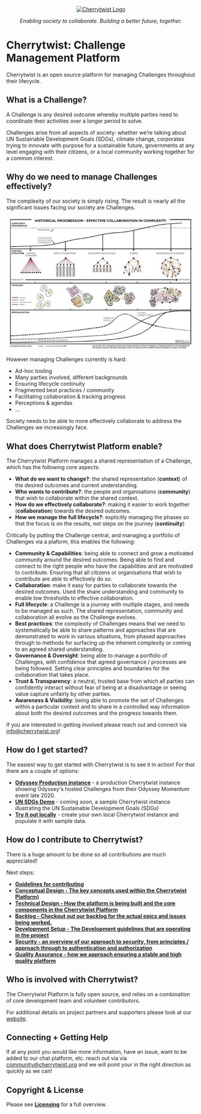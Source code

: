 
<p align="center">
  <a href="http://cherrytwist.org/" target="blank"><img src="https://cherrytwist.org/wp-content/uploads/2020/10/cherrytwist-2.png" width="240" alt="Cherrytwist Logo" /></a>
</p>
<p align="center"><i>Enabling society to collaborate. Building a better future, together.</i></p>


# Cherrytwist: Challenge Management Platform 
Cherrytwist is an open source platform for managing Challenges throughout their lifecycle. 

## What is a Challenge? 
A Challenge is any desired outcome whereby multiple parties need to coordinate their activities over a longer period to solve. 

Challenges arise from all aspects of society: whether we’re talking about UN Sustainable Development Goals (SDGs), climate change, corporates trying to innovate with purpose for a sustainable future, governments at any level engaging with their citizens, or a local community working together for a common interest.  

## Why do we need to manage Challenges effectively?
The complexity of our society is simply rising. The result is nearly all the significant issues facing our society are Challenges.

![Complexity Rising](./docs/images/ComplexityRising.jpg "ComplexityRising")
 

However managing Challenges currently is hard:
* Ad-hoc tooling
* Many parties involved, different backgrounds
* Ensuring lifecycle continuity
* Fragmented best practices / community 
* Facilitating collaboration & tracking progress
* Perceptions & agendas
* ...

Society needs to be able to more effectively collaborate to address the Challenges we increasingly face. 


## What does Cherrytwist Platform enable?

The Cherrytwist Platform manages a shared representation of a Challenge, which has the following core aspects:
* **What do we want to change?**: the shared representation (**context**) of the desired outcomes and current understanding. 
* **Who wants to contribute?**: the people and organisations (**community**) that wish to collaborate within the shared context. 
* **How do we effectively collaborate?**: making it easier to work together (**collaboration**) towards the desired outcomes. 
* **How we manage the full lifecycle?**: explicitly managing the phases so that the focus is on the results, not steps on the journey (**continuity**) 

Critically by putting the Challenge central, and managing a portfolio of Challenges via a plaform, this enables the following:
* **Community & Capabilities**: being able to connect and grow a motivated community around the desired outcomes. Being able to find and connect to the right people who have the capabilities and are motivated to contribute. Ensuring that all citizens or organisations that wish to contribute are able to effectively do so.
* **Collaboration**: make it easy for parties to collaborate towards the desired outcomes. Used the share understanding and community to enable low thresholds to effective collaboration.
* **Full lifecycle**:  a Challenge is a journey with multiple stages, and needs to be managed as such. The shared representation, community and collaboration all evolve as the Challenge evolves.
* **Best practices**: the complexity of Challenges means that we need to systematically be able to share patterns and approaches that are demonstrated to work in various situations, from phased approaches through to methods for surfacing up the inherent complexity or coming to an agreed shared understanding.
* **Governance & Oversight**: being able to manage a portfolio of Challenges, with confidence that agreed governance / processes are being followed. Setting clear principles and boundaries for the collaboration that takes place.
* **Trust & Transparency**: a neutral, trusted base from which all parties can confidently interact without fear of being at a disadvantage or seeing value capture unfairly by other parties.
* **Awareness & Visibility**: being able to promote the set of Challenges within a particular context and to share in a controlled way information about both the desired outcomes and the progress towards them.


If you are interested in getting involved please reach out and connect via <info@cherrytwist.org>!

<p></p>


## How do I get started?
The easiest way to get started with Cherrytwist is to see it in action! For that there are a couple of options:
* **[Odyssey Production instance](https://cherrytwist.odyssey.org)** - a production Cherrytwist instance showing Odyssey's hosted Challenges from their Odyssey Momentum event late 2020. 
* **[UN SDGs Demo](https://demo-sdgs.cherrytwist.org)** - coming soon, a sample Cherrytwist instance illustrating the UN Sustainable Development Goals (SDGs)
* **[Try it out locally](https://www.github.com/cherrytwist/demo)** - create your own local Cherrytwist instance and populate it with sample data.

## How do I contribute to Cherrytwist?
There is a huge amount to be done so all contributions are much appreciated! 

Next steps:
* **[Guidelines for contributing](docs/contributing.md)** 
* **[Conceptual Design - The key concepts used within the Cherrytwist Platform)](docs/conceptual-design.md)**
* **[Technical Design - How the platform is being built and the core components in the Cherrytwist Platform](docs/technical-design.md)**
* **[Backlog - Checkout out our backlog for the actual epics and issues being worked.](https://app.zenhub.com/workspaces/cherrytwist-5ecb98b262ebd9f4aec4194c/board)** 
* **[Development Setup - The Development guidelines that are operating in the project](docs/development-guidelines.md)**
* **[Security - an overview of our approach to security, from principles / approach through to authentication and authorization](docs/security.md)** 
* **[Quality Assurance - how we approach ensuring a stable and high quality platform](docs/quality-assurance.md)**

## Who is involved with Cherrytwist?
The Cherrytwist Platform is fully open source, and relies on a combination of core development team and volunteer contributors. 

For additional details on project partners and supporters please look at our [website](https://cherrytwist.org). 

## Connecting + Getting Help
If at any point you would like more information, have an issue, want to be added to our chat platform, etc. reach out via via <community@cherrytwist.org> and we will point your in the right direction as quickly as we can!

## Copyright & License
Please see **[Licensing](LICENSES.md)** for a full overview. 





